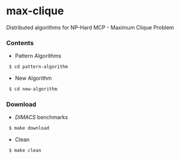 # max-clique

Distributed algorithms for NP-Hard MCP - Maximum Clique Problem

### Contents

- Pattern Algorithms

```bash
 $ cd pattern-algorithm
``` 

- New Algorithm

```bash
 $ cd new-algorithm
``` 

### Download

- _DIMACS_ benchmarks

```bash
 $ make download
```

- Clean

```bash
 $ make clean
```

